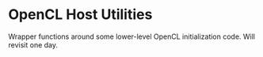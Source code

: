OpenCL Host Utilities
=====================

Wrapper functions around some lower-level OpenCL initialization code. Will revisit one day.
